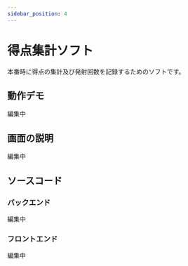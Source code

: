 ```yaml
---
sidebar_position: 4
---
```


# 得点集計ソフト

本番時に得点の集計及び発射回数を記録するためのソフトです。

## 動作デモ

編集中

## 画面の説明

編集中

## ソースコード

### バックエンド

編集中

### フロントエンド

編集中
